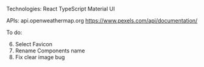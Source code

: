 Technologies:
React
TypeScript
Material UI

APIs:
api.openweathermap.org
https://www.pexels.com/api/documentation/

To do:
<!-- 1) Fix types -->
<!-- Details (1) -->
<!-- ErrorMessage(1) -->
<!-- Picture (1) -->
<!-- Search (1) -->
<!-- App (1) -->
<!-- 2. Fix styles -->
<!-- 3. Fix class names -->
<!-- 4. Add fonts -->
<!-- 5. Add local Time -->
6. Select Favicon
7. Rename Components name
8. Fix clear image bug